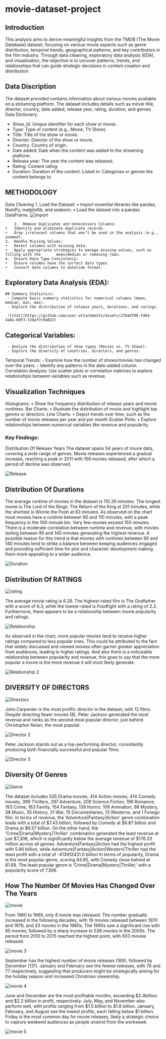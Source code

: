 # movie-dataset-project

## Introduction
This analysis aims to derive meaningful insights from the TMDB (The Movie Database) dataset, focusing on various movie aspects such as genre distribution, temporal trends, geographical patterns, and key contributors in the film industry. Through data cleaning, exploratory data analysis (EDA), and visualization, the objective is to uncover patterns, trends, and relationships that can guide strategic decisions in content creation and distribution.


## Data Discription
The dataset provided contains information about various movies available on a streaming platform. The dataset includes details such as movie title, director, country, date added, release year, rating, duration, and genres 
 Data Dictionary:
- Show_id: Unique identifier for each show or movie.
- Type: Type of content (e.g., Movie, TV Show).
- Title: Title of the show or movie.
- Director: Director of the show or movie.
- Country: Country of origin.
- Date added: Date when the content was added to the streaming platform.
- Release year: The year the content was released.
- Rating: Content rating.
- Duration: Duration of the content.
Listed in: Categories or genres the content belongs to.

## METHODOLOGY
Data Cleaning
	1.	Load the Dataset:
	•	Import essential libraries like pandas, NumPy, matplotlib, and seaborn.
	•	Load the dataset into a pandas DataFrame.
![import](https://github.com/user-attachments/assets/5b21e156-6aa1-4e81-bdab-4fb323329244)
	
 
        2.	Remove Duplicates and Unnecessary Columns:
	•	Identify and eliminate duplicate records.
	•	Drop irrelevant columns that won’t be used in the analysis (e.g., unamed).
	3.	Handle Missing Values:
	•	Detect columns with missing data.
	•	Apply appropriate strategies to manage missing values, such as filling with the       mean/median or removing rows.
	4.	Ensure Data Type Consistency:
	•	Ensure columns have the correct data types 
	•	Convert date columns to datetime format.
	
## Exploratory Data Analysis (EDA):
    ## Summary Statistics:
     - Compute basic summary statistics for numerical columns (mean, median, min, max).
     - Explore the distribution of release years, durations, and ratings.
     
     ![stat](https://github.com/user-attachments/assets/27b4d708-fd64-4a8a-b0f3-72daf7c9a022)

   
   ## Categorical Variables:
     - Analyze the distribution of show types (Movies vs. TV Shows).
     - Explore the diversity of countries, directors, and genres.
   Temporal Trends:
     - Examine how the number of shows/movies has changed over the years.
     - Identify any patterns in the date-added column.
 Correlation Analysis:
Use scatter plots or correlation matrices to explore relationships between variables such as  revenue.

## Visualization Techniques
Histograms:
•	Show the frequency distribution of release years and movie runtimes.
Bar Charts:
•	Illustrate the distribution of movie and highlight top genres or directors.
Line Charts:
•	Depict trends over time, such as the number of movie releases per year and per month
Scatter Plots:
•	Explore relationships between numerical variables like revenue and popularity.

### Key Findings:
Distribution Of Release Years
The dataset spans 54 years of movie data, covering a wide range of genres.  Movie releases experienced a gradual increase, reaching a peak in 2011 with 156 movies released, after which a period of decline was observed.

![Release](https://github.com/user-attachments/assets/48067025-27d9-4b3d-aebb-1888007e4620)


## Distribution Of Durations
The average runtime of movies in the dataset is 110.26 minutes. The longest movie is The Lord of the Rings: The Return of the King at 201 minutes, while the shortest is Winnie the Pooh at 63 minutes. As observed on the chart most movies have a runtime between 90 and 110 minutes, with a peak frequency in the 100-minute bin. Very few movies exceed 150 minutes.
There is a moderate correlation between runtime and revenue, with movies lasting between 90 and 140 minutes generating the highest revenue. A possible reason for this trend is that movies with runtimes between 90 and 140 minutes tend to strike a balance between keeping audiences engaged and providing sufficient time for plot and character development making them more appealing to a wider audience.

![Duration](https://github.com/user-attachments/assets/6bba7469-dcf9-4125-a934-67eef67306d2)


## Distribution Of RATINGS

![rating](https://github.com/user-attachments/assets/d86a9dcd-338a-4a70-8c95-8b26e188c76b)

The average movie rating is 6.28. The highest-rated film is The Godfather with a score of 8.3, while the lowest-rated is Foodfight with a rating of 2.2.
Furthermore, there appears to be a relationship between movie popularity and ratings. 

![Relationship](https://github.com/user-attachments/assets/719857b0-ef29-4d71-a1d7-33adc6621b69)

As observed in the chart, more popular movies tend to receive higher ratings compared to less popular ones. This could be attributed to the fact that widely discussed and viewed movies often garner greater appreciation from audiences, leading to higher ratings. And also there is a noticeable relationship between popularity and revenue, this goes to say that the more popular a movie is the more revenue it will most likely generate.

![Relationship 2](https://github.com/user-attachments/assets/53a7e9ea-f332-4d28-8d6f-f73fa60b4143)


## DIVERSITY OF DIRECTORS

![Directors](https://github.com/user-attachments/assets/a121b4b7-a5f3-404e-a357-1edcff8e3db0)

John Carpenter is the most prolific director in the dataset, with 12 films. Despite directing fewer movies (8), Peter Jackson generated the most revenue and ranks as the second most popular director, just behind Christopher Nolan, the most popular.

![Director 2](https://github.com/user-attachments/assets/b79e0fef-2fc4-42af-ab8e-576f806d8484)

Peter Jackson stands out as a top-performing director, consistently producing both financially successful and popular films.

![Director 3](https://github.com/user-attachments/assets/ba6e9040-9d5b-4f36-bf0c-390c57e5cc1c)

## Diversity Of  Genres
![Genre](https://github.com/user-attachments/assets/b83b72d9-37d6-4532-a238-7ea09b7b4c69)

The dataset includes 535 Drama movies, 414 Action movies, 414 Comedy movies, 399 Thrillers, 297 Adventure, 209 Science Fiction, 196 Romance, 193 Crime, 163 Family, 154 Fantasy, 139 Horror, 108 Animation, 98 Mystery, 38 Music, 35 History, 31 War, 15 Documentaries, 13 Westerns, and 1 Foreign film.
In terms of revenue, the ‘Adventure|Fantasy|Action’ genre combination leads with a total of $7.43 billion, followed by Comedy at $6.87 billion and Drama at $6.57 billion. On the other hand, the ‘Crime|Drama|Mystery|Thriller’ combination generated the least revenue at just $7,306, which is significantly below the average revenue of $176.33 million across all genres.
Adventure|Fantasy|Action had the highest profit with 5.86 billion, while Adventure|Fantasy|Action|Western|Thriller had the least profit with a total of -413912431.0 billion
In terms of popularity, Drama is the most popular genre, scoring 84.85, with Comedy close behind at 81.68. The least popular genre is ‘Crime|Drama|Mystery|Thriller,’ with a popularity score of 7.306.



## How The Number Of Movies Has Changed Over The Years

![movie](https://github.com/user-attachments/assets/1f069059-716d-448a-bb55-755275b6f9c6)

From 1960 to 1969, only 8 movie was released. The number gradually increased in the following decades, with 19 movies released between 1970 and 1979, and 33 movies in the 1980s. The 1990s saw a significant rise with 85 movies, followed by a sharp increase to 538 movies in the 2000s. The period from 2010 to 2015 reached the highest point, with 603 movies released.

![movie 3](https://github.com/user-attachments/assets/bdcf0a99-cc4c-4a61-8955-11562213c1e3)

September has the highest number of movie releases (169), followed by December (131). January and February see the fewest releases, with 76 and 77 respectively, suggesting that producers might be strategically aiming for the holiday season and increased Christmas viewership.

![movie 4](https://github.com/user-attachments/assets/c83928de-8fe8-4fee-a0b1-fe5de68b64b4)

June and December are the most profitable months, exceeding $2.4billion and $2.2 billion in profit, respectively. July, May, and November also perform well, with profits ranging from $1.5 billion to $1.8 billion. January, February, and August see the lowest profits, each falling below $1 billion.
Friday is the most common day for movie releases, likely a strategic choice to capture weekend audiences as people unwind from the workweek.

![movie 5](https://github.com/user-attachments/assets/1a431d49-2008-4b7d-9b59-8a11348bfca2)


